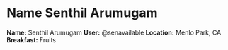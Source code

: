 # Name Senthil Arumugam

**Name:** Senthil Arumugam
**User:** @senavailable
**Location:** Menlo Park, CA
**Breakfast:** Fruits
